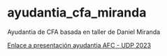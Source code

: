 # ayudantia_cfa_miranda
 Ayudantia de CFA basada en taller de Daniel Miranda 


[Enlace a presentación ayudantia AFC - UDP 2023](https://franciscomeneses.github.io/ayudantia_cfa_miranda/proccessing/Taller%20CFA/Presentacion.html)